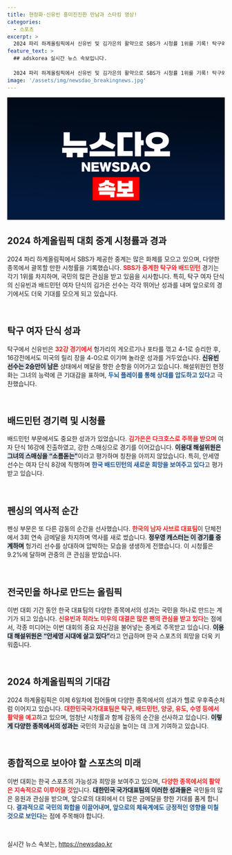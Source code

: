 ```yaml
---
title: 현정화·신유빈 흥미진진한 만남과 스타킹 영상!
categories:
  - 스포츠
excerpt: >
  2024 파리 하계올림픽에서 신유빈 및 김가은의 활약으로 SBS가 시청률 1위를 기록! 탁구와 배드민턴에서 확실한 메달 기대를 안긴 한국 선수들의 경기, 특히 신유빈의 8강전은 화제!
feature_text: >
  ## adskorea 실시간 뉴스 속보입니다.

  2024 파리 하계올림픽에서 신유빈 및 김가은의 활약으로 SBS가 시청률 1위를 기록! 탁구와 배드민턴에서 확실한 메달 기대를 안긴 한국 선수들의 경기, 특히 신유빈의 8강전은 화제!
image: '/assets/img/newsdao_breakingnews.jpg'
---
```


<p><img src="/assets/img/newsdao_breakingnews.jpg" alt="adskorea 속보" /></p>

<h2 data-ke-size="size26">2024 하계올림픽 대회 중계 시청률과 경과</h2>

<p data-ke-size="size16">2024 파리 하계올림픽에서 SBS가 제공한 중계는 많은 화제를 모으고 있으며, 다양한 종목에서 괄목할 만한 시청률을 기록했습니다. <b><span style="color: #ee2323;">SBS가 중계한 탁구와 배드민턴</span></b> 경기는 각기 1위를 차지하며, 국민의 많은 관심을 받고 있음을 시사합니다. 특히, 탁구 여자 단식의 신유빈과 배드민턴 여자 단식의 김가은 선수는 각각 뛰어난 성과를 내며 앞으로의 경기에서도 더욱 기대를 모으게 되고 있습니다.</p>

<p data-ke-size="size16">&nbsp;</p>

<h2 data-ke-size="size26">탁구 여자 단식 성과</h2>

<p data-ke-size="size16">탁구에서 신유빈은 <b><span style="color: #ee2323;">32강 경기에서</span></b> 헝가리의 게오르기나 포타를 꺾고 4-1로 승리한 후, 16강전에서도 미국의 릴리 장을 4-0으로 이기며 놀라운 성과를 거두었습니다. <b><span style="background-color: #21538527;">신유빈 선수는 2승만이 남은</span></b> 상태에서 메달을 향한 순항을 이어가고 있습니다. 해설위원인 현정화는 그녀의 능력에 큰 기대감을 표하며, <b><span style="color: #1a5490;">두뇌 플레이를 통해 상대를 압도하고 있다</span></b>고 극찬했습니다.</p>

<p data-ke-size="size16">&nbsp;</p>

<h2 data-ke-size="size26">배드민턴 경기력 및 시청률</h2>

<p data-ke-size="size16">배드민턴 부문에서도 중요한 성과가 있었습니다. <b><span style="color: #ee2323;">김가은은 다크호스로 주목을 받으며</span></b> 여자 단식 16강에 진출하였고, 강한 스매싱으로 경기를 이어갔습니다. <b><span style="background-color: #21538527;">이용대 해설위원은 그녀의 스매싱을 “소름돋는”</span></b>이라고 평가하며 칭찬을 아끼지 않았습니다. 특히, 안세영 선수는 여자 단식 8강에 직행하며 <b><span style="color: #1a5490;">한국 배드민턴의 새로운 희망을 보여주고 있다</span></b>고 평가받고 있습니다.</p>

<p data-ke-size="size16">&nbsp;</p>

<h2 data-ke-size="size26">펜싱의 역사적 순간</h2>

<p data-ke-size="size16">펜싱 부문은 또 다른 감동의 순간을 선사했습니다. <b><span style="color: #ee2323;">한국의 남자 사브르 대표팀</span></b>이 단체전에서 3회 연속 금메달을 차지하며 역사를 새로 썼습니다. <b><span style="background-color: #21538527;">정우영 캐스터는 이 경기를 중계하며</span></b> 헝가리 선수를 상대하며 압박하는 모습을 생생하게 전했습니다. 이 시청률은 9.2%에 달하며 관중의 큰 관심을 받았습니다.</p>

<p data-ke-size="size16">&nbsp;</p>

<h2 data-ke-size="size26">전국민을 하나로 만드는 올림픽</h2>

<p data-ke-size="size16">이번 대회 기간 동안 한국 대표팀의 다양한 종목에서의 성과는 국민을 하나로 만드는 계기가 되고 있습니다. <b><span style="color: #ee2323;">신유빈과 히라노 미우의 대결은 많은 팬의 관심을 받고 있다</span></b>는 점에서, 각종 미디어는 이번 대회의 중요 자신감을 불어넣는 중계로 주목받고 있습니다. <b><span style="background-color: #21538527;">이용대 해설위원은 “안세영 시대에 살고 있다”</span></b>라고 언급하며 한국 스포츠의 희망을 더욱 키워줍니다.</p>

<p data-ke-size="size16">&nbsp;</p>

<h2 data-ke-size="size26">2024 하계올림픽의 기대감</h2>

<p data-ke-size="size16">2024 하계올림픽은 이제 6일차에 접어들며 다양한 종목에서의 성과가 헬로 우후죽순처럼 이어지고 있습니다. <b><span style="color: #ee2323;">대한민국국가대표팀은 탁구, 배드민턴, 양궁, 유도, 수영 등에서 활약을 예고</span></b>하고 있으며, 엄청난 시청률과 함께 감동의 순간을 선사하고 있습니다. <b><span style="background-color: #21538527;">이렇게 다양한 종목에서의 성과는</span></b> 국민의 자긍심을 높이는 데 크게 기여하고 있습니다.</p>

<p data-ke-size="size16">&nbsp;</p>

<h2 data-ke-size="size26">종합적으로 보아야 할 스포츠의 미래</h2>

<p data-ke-size="size16">이번 대회는 한국 스포츠의 가능성과 희망을 보여주고 있으며, <b><span style="color: #ee2323;">다양한 종목에서의 활약은 지속적으로 이루어질 것</span></b>입니다. <b><span style="background-color: #21538527;">대한민국 국가대표팀의 이러한 성과들은</span></b> 국민들의 많은 응원과 관심을 받으며, 앞으로의 대회에서 더 많은 금메달을 향한 기대를 품게 합니다. <b><span style="color: #1a5490;">결과적으로 국민의 화합을 이끌어내며, 앞으로의 체육계에도 긍정적인 영향을 미칠 것으로 보인다</span></b>는 점에 주목해야 합니다.</p>

<p data-ke-size="size16">&nbsp;</p>
실시간 뉴스 속보는, <a href="https://newsdao.kr" rel="dofollow">https://newsdao.kr</a>


